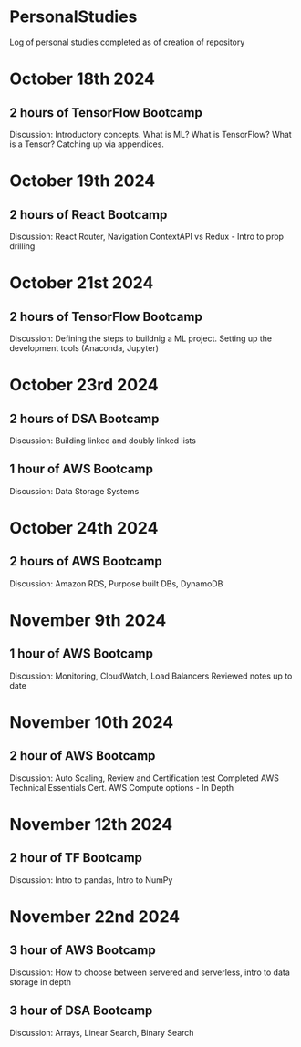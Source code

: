 # PersonalStudies
Log of personal studies completed as of creation of repository

# October 18th 2024
## 2 hours of TensorFlow Bootcamp
Discussion:
Introductory concepts. What is ML? What is TensorFlow? What is a Tensor?
Catching up via appendices.

# October 19th 2024
## 2 hours of React Bootcamp
Discussion:
React Router, Navigation
ContextAPI vs Redux - Intro to prop drilling

# October 21st 2024
## 2 hours of TensorFlow Bootcamp
Discussion:
Defining the steps to buildnig a ML project.
Setting up the development tools (Anaconda, Jupyter)

# October 23rd 2024
## 2 hours of DSA Bootcamp
Discussion:
Building linked and doubly linked lists

## 1 hour of AWS Bootcamp
Discussion:
Data Storage Systems

# October 24th 2024
## 2 hours of AWS Bootcamp
Discussion:
Amazon RDS, Purpose built DBs, DynamoDB

# November 9th 2024
## 1 hour of AWS Bootcamp
Discussion:
Monitoring, CloudWatch, Load Balancers
Reviewed notes up to date

# November 10th 2024
## 2 hour of AWS Bootcamp
Discussion:
Auto Scaling, Review and Certification test
Completed AWS Technical Essentials Cert.
AWS Compute options - In Depth

# November 12th 2024
## 2 hour of TF Bootcamp
Discussion:
Intro to pandas, Intro to NumPy

# November 22nd 2024
## 3 hour of AWS Bootcamp
Discussion:
How to choose between servered and serverless, intro to data storage in depth

## 3 hour of DSA Bootcamp
Discussion:
Arrays, Linear Search, Binary Search
